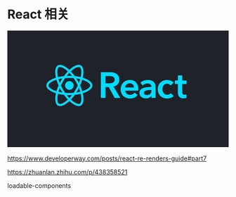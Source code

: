# React 相关

![](/images/react.webp)

https://www.developerway.com/posts/react-re-renders-guide#part7

https://zhuanlan.zhihu.com/p/438358521

loadable-components
